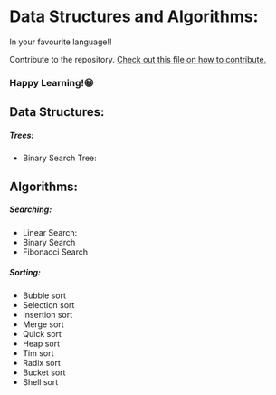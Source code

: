 # Data Structures and Algorithms:<br>
In your favourite language!! 

Contribute to the repository. [Check out this file on how to contribute.](https://github.com/alfaPegasis/dsa-all/blob/06a9932dcd8846aa20335f9690d246a6d6fb576d/CONTRIBUTING.md)<br>
### Happy Learning!😁 <br>

## Data Structures:
##### Trees:
- Binary Search Tree:

## Algorithms:
##### Searching:
- Linear Search:
- Binary Search
- Fibonacci Search
##### Sorting:
- Bubble sort
- Selection sort
- Insertion sort
- Merge sort
- Quick sort
- Heap sort
- Tim sort
- Radix sort
- Bucket sort
- Shell sort
